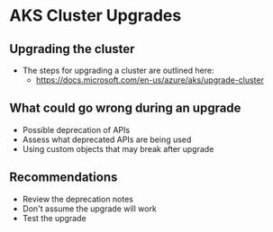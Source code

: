 # AKS Cluster Upgrades

## Upgrading the cluster

- The steps for upgrading a cluster are outlined here:
  - https://docs.microsoft.com/en-us/azure/aks/upgrade-cluster

## What could go wrong during an upgrade

- Possible deprecation of APIs
- Assess what deprecated APIs are being used
- Using custom objects that may break after upgrade

## Recommendations

- Review the deprecation notes
- Don't assume the upgrade will work
- Test the upgrade


